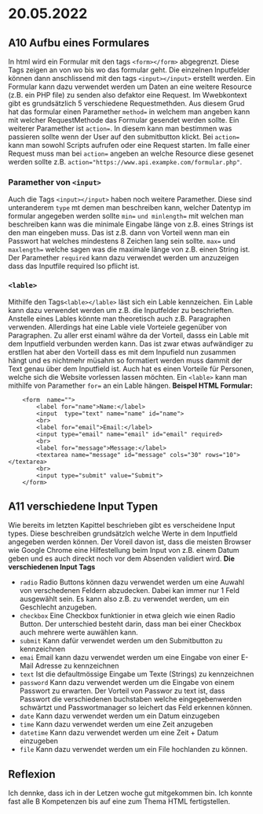   # 20.05.2022
  
  ## A10 Aufbu eines Formulares
  In html wird ein Formular mit den tags `<form></form>` abgegrenzt. Diese Tags zeigen an von wo bis wo das formular geht. 
  Die einzelnen Inputfelder können dann anschlissend mit den tags `<input></input>` erstellt werden. Ein Formular kann dazu verwendet werden um Daten an eine weitere
  Resource (z.B. ein PHP file) zu senden also defaktor eine Request. Im Wwebkontext gibt es grundsätzlich 5 verschiedene Requestmethden. Aus diesem Grud hat
 das formular einen Paramether `method=` in welchem man angeben kann mit welcher RequestMethode das Formular gesendet werden sollte. Ein weiterer Paramether ist `action=`.
 In diesem kann man bestimmen was passieren sollte wenn der User auf den submitbutton klickt. Bei `action=` kann man sowohl Scripts aufrufen oder eine Request starten. Im
 falle einer Request muss man bei `action=` angeben an welche Resource diese gesenet werden sollte z.B. `action="https://www.api.exampke.com/formular.php"`. 
<br/>
### Paramether von `<input>`
Auch die Tags `<input></input>` haben noch weitere Paramether. Diese sind unteranderem `type` mt demen man beschreiben kann, welcher Datentyp im formular angegeben werden 
sollte `min=` `und minlength=` mit welchen man beschreiben kann was die minimale Eingabe länge von z.B. eines Strings ist den man eingeben muss. Das ist z.B. dann von Vorteil
wenn man ein Passwort hat welches mindestens 8 Zeichen lang sein sollte. `max=` und `maxlength=` welche sagen was die maximale länge von z.B. einen String ist. Der Paramether 
`required` kann dazu verwendet werden um anzuzeigen dass das Inputfile required lso pflicht ist.
### `<lable>`
Mithilfe den Tags`<lable></lable>` läst sich ein Lable kennzeichen. Ein Lable kann dazu verwendet werden um z.B. die Inputfelder zu beschrieften. Anstelle eines Lables könnte 
man theoretisch auch z.B. Paragraphen verwenden. Allerdings hat eine Lable viele Vorteiele gegenüber von Paragraphen. Zu aller erst einaml währe da der Vorteil, dasss
ein Lable mit dem Inputfield verbunden werden kann. Das ist zwar etwas aufwändiger zu erstllen hat aber den Vorteill dass es mit dem Inpufield nun zusammen hängt und
es nichtmehr müsahm so formatiert werden muss dammit der Text genau über dem Inputfield ist. Auch hat es einen Vorteile für Personen, welche sich die Website vorlessen lassen 
möchten. Ein `<lable>` kann man mithilfe von Paramether `for=` an ein Lable hängen.
**Beispel HTML Formular:**
```
    <form  name="">
        <label for="name">Name:</label>
        <input  type="text" name="name" id="name">
        <br>
        <label for="email">Email:</label>
        <input type="email" name="email" id="email" required>
        <br>
        <label for="message">Message:</label>
        <textarea name="message" id="message" cols="30" rows="10"></textarea>
        <br>
        <input type="submit" value="Submit">
    </form>
```

## A11 verschiedene Input Typen
Wie bereits im letzten Kapittel beschrieben gibt es verscheidene Input types. Diese beschreiben grundsätzlch welche Werte in dem Inputfield angegeben werden können.
Der Voreil davon ist, dass die meisten Browser wie Google Chrome eine Hilfestellung beim Input von z.B. einem Datum geben und es auch direckt noch vor dem Absenden validiert wird.
**Die verschiedenen Input Tags**
- `radio` Radio Buttons können dazu verwendet werden um eine Auwahl von verschedenen Feldern abzudecken. Dabei kan immer nur 1 Feld ausgewählt sein. Es kann also z.B. zu verwendet werden, um ein Geschlecht anzugeben.
- `checkbox` Eine Checkbox funktionier in etwa gleich wie einen Radio Button. Der unterschied besteht darin, dass man bei einer Checkbox auch mehrere werte auwählen kann.
-   `submit` Kann dafür verwendet werden um den Submitbutton zu kennzeichnen
-   `emai` Email kann dazu verwendet werden um eine Eingabe von einer E-Mail Adresse zu kennzeichnen
-   `text` Ist die defaultmössige Eingabe um Texte (Strings) zu kennzeichnen
-   `password` Kann dazu verwendet werden um die Eingabe von einem Passwort zu erwarten. Der Vorteil von Passwor zu text ist, dass Passwort die verschiedenen buchstaben welche eingegebenwerden schwärtzt und Passwortmanager so leichert das Feld erkennen können.
-   `date` Kann dazu verwendet werden um ein Datum einzugeben
-   `time` Kann dazu verwendet werden um eine Zeit anzugeben
-   `datetime` Kann dazu verwendet werden um eine Zeit + Datum einzugeben
-   `file` Kann dazu verwendet werden um ein File hochlanden zu können.

## Reflexion
Ich dennke, dass ich in der Letzen woche gut mitgekommen bin. Ich konnte fast alle B Kompetenzen bis auf eine zum Thema HTML fertigstellen.
